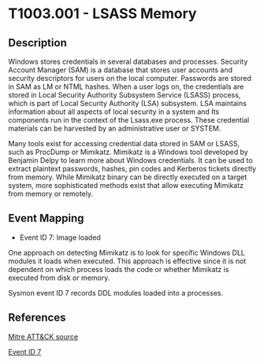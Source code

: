 # T1003.001 - LSASS Memory

## Description

Windows stores credentials in several databases and processes. Security Account Manager (SAM) is a database that stores user accounts and security descriptors for users on the local computer. Passwords are stored in SAM as LM or NTML hashes. When a user logs on, the credentials are stored in Local Security Authority Subsystem Service (LSASS) process, which is part of Local Security Authority (LSA) subsystem. LSA maintains information about all aspects of local security in a system and Its components run in the context of the Lsass.exe process. These credential materials can be harvested by an administrative user or SYSTEM.

Many tools exist for accessing credential data stored in SAM or LSASS, such as ProcDump or Mimikatz. Mimikatz is a Windows tool developed by Benjamin Delpy to learn more about Windows credentials. It can be used to extract plaintext passwords, hashes, pin codes and Kerberos tickets directly from memory. While Mimikatz binary can be directly executed on a target system, more sophisticated methods exist that allow executing Mimikatz from memory or remotely.

## Event Mapping

* Event ID 7: Image loaded

One approach on detecting Mimikatz is to look for specific Windows DLL modules it loads when executed. This approach is effective since it is not dependent on which process loads the code or whether Mimikatz is executed from disk or memory.

Sysmon event ID 7 records DDL modules loaded into a processes.

## References

[Mitre ATT&CK source](https://attack.mitre.org/techniques/T1003/001/)


[Event ID 7](https://docs.microsoft.com/en-us/sysinternals/downloads/sysmon#event-id-7-image-loaded)
